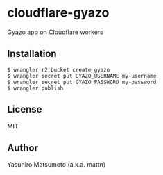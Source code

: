 # cloudflare-gyazo

Gyazo app on Cloudflare workers

## Installation

```
$ wrangler r2 bucket create gyazo
$ wrangler secret put GYAZO_USERNAME my-username
$ wrangler secret put GYAZO_PASSWORD my-password
$ wrangler publish
```

## License

MIT

## Author

Yasuhiro Matsumoto (a.k.a. mattn)
